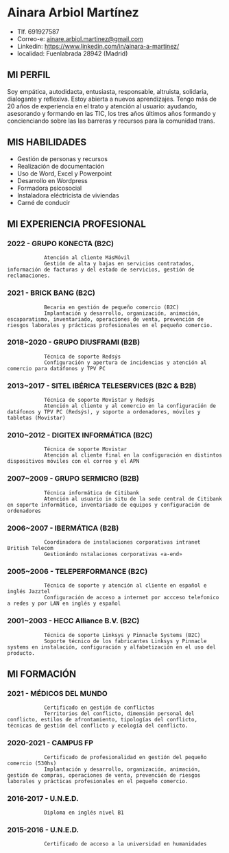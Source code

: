 # Ainara Arbiol Martínez

- Tlf. 691927587
- Correo-e: ainare.arbiol.martinez@gmail.com
- Linkedin: https://www.linkedin.com/in/ainara-a-martinez/
- localidad: Fuenlabrada 28942 (Madrid)

## MI PERFIL

Soy empática, autodidacta, entusiasta, responsable, altruista, solidaria, dialogante y reflexiva. Estoy abierta a nuevos aprendizajes. Tengo más de 20 años de experiencia en el trato y atención al usuario: ayudando, asesorando y formando en las TIC, los tres años últimos años formando y concienciando sobre las las barreras y recursos para la comunidad trans.

## MIS HABILIDADES

- Gestión de personas y recursos
- Realización de documentación
- Uso de Word, Excel y Powerpoint
- Desarrollo en Wordpress
- Formadora psicosocial
- Instaladora eléctricista de viviendas
- Carné de conducir

## MI EXPERIENCIA PROFESIONAL
### 2022      - GRUPO KONECTA (B2C)
                Atención al cliente MásMóvil
                Gestión de alta y bajas en servicios contratados, información de facturas y del estado de servicios, gestión de reclamaciones.
                 
### 2021      - BRICK BANG (B2C)
                Becaria en gestión de pequeño comercio (B2C)
                Implantación y desarrollo, organización, animación, escaparatismo, inventariado, operaciones de venta, prevención de riesgos laborales y prácticas profesionales en el pequeño comercio.
                 
### 2018~2020 - GRUPO DIUSFRAMI (B2B)
                Técnica de soporte Redsýs
                Configuración y apertura de incidencias y atención al comercio para datáfonos y TPV PC
              
### 2013~2017 - SITEL IBÉRICA TELESERVICES (B2C & B2B)
                Técnica de soporte Movistar y Redsýs  
                Atención al cliente y al comercio en la configuración de datáfonos y TPV PC (Redsýs), y soporte a ordenadores, móviles y tabletas (Movistar)
              
### 2010~2012 - DIGITEX INFORMÁTICA (B2C)
                Técnica de soporte Movistar  
                Atención al cliente final en la configuración en distintos dispositivos móviles con el correo y el APN
                
### 2007~2009 - GRUPO SERMICRO (B2B)
                Técnica informática de Citibank
                Atención al usuario in situ de la sede central de Citibank en soporte informático, inventariado de equipos y configuración de ordenadores
                
### 2006~2007 - IBERMÁTICA (B2B)
                Coordinadora de instalaciones corporativas intranet British Telecom
                Gestionándo nstalaciones corporativas «a-end»
                
### 2005~2006 - TELEPERFORMANCE (B2C)
                Técnica de soporte y atención al cliente en español e inglés Jazztel
                Configuración de acceso a internet por accceso telefonico a redes y por LAN en inglés y español
                
### 2001~2003 - HECC Alliance B.V. (B2C)
                Técnica de soporte Linksys y Pinnacle Systems (B2C)
                Soporte técnico de los fabricantes Linksys y Pinnacle systems en instalación, configuración y alfabetización en el uso del producto.

## MI FORMACIÓN
### 2021      - MÉDICOS DEL MUNDO
                Certificado en gestión de conflictos
                Territorios del conflicto, dimensión personal del conflicto, estilos de afrontamiento, tipologías del conflicto, técnicas de gestión del conflicto y ecología del conflicto.  
              
### 2020-2021 - CAMPUS FP
                Certificado de profesionalidad en gestión del pequeño comercio (530hs)
                Implantación y desarrollo, organización, animación, gestión de compras, operaciones de venta, prevención de riesgos laborales y prácticas profesionales en el pequeño comercio.
                
### 2016-2017 - U.N.E.D.
                Diploma en inglés nivel B1  
                
### 2015-2016 - U.N.E.D.
                Certificado de acceso a la universidad en humanidades

                
